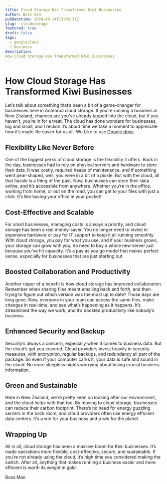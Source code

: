 ```yaml
---
title: Cloud Storage Has Transformed Kiwi Businesses
author: Boss-man 
pubDatetime: 2024-08-14T13:06:31Z
slug:  cloudstorage
featured: true
draft: false
tags:
  - googlecloud
  - business
description:
How Cloud Storage Has Transformed Kiwi Businesses
---
```


# How Cloud Storage Has Transformed Kiwi Businesses

Let’s talk about something that’s been a bit of a game-changer for businesses here in Aotearoa cloud storage. If you’re running a business in New Zealand, chances are you’ve already tapped into the cloud, but if you haven’t, you’re in for a treat. The cloud has done wonders for businesses, big and small, and I reckon it’s about time we take a moment to appreciate how it’s made life easier for us all.
We Like to use [Google drive](https://one.google.com/).

## Flexibility Like Never Before
One of the biggest perks of cloud storage is the flexibility it offers. Back in the day, businesses had to rely on physical servers and hardware to store their data. It was costly, required heaps of maintenance, and if something went pear-shaped, well, you were in a bit of a pickle. But with the cloud, all that hassle is a thing of the past. Now, businesses can store their data online, and it’s accessible from anywhere. Whether you’re in the office, working from home, or out on the road, you can get to your files with just a click. It’s like having your office in your pocket!

## Cost-Effective and Scalable
For small businesses, managing costs is always a priority, and cloud storage has been a real money-saver. You no longer need to invest in expensive hardware or pay for IT support to keep it all running smoothly. With cloud storage, you pay for what you use, and if your business grows, your storage can grow with you, no need to buy a whole new server just because you’ve hit capacity. It’s a pay as you go model that makes perfect sense, especially for businesses that are just starting out.

## Boosted Collaboration and Productivity
Another ripper of a benefit is how cloud storage has improved collaboration. Remember when sharing files meant emailing back and forth, and then trying to figure out which version was the most up to date? Those days are long gone. Now, everyone in your team can access the same files, make changes in real-time, and see what’s happening as it happens. It’s streamlined the way we work, and it’s boosted productivity like nobody’s business.

## Enhanced Security and Backup
Security’s always a concern, especially when it comes to business data. But the cloud’s got you covered. Cloud providers invest heavily in security measures, with encryption, regular backups, and redundancy all part of the package. So even if your computer carks it, your data is safe and sound in the cloud. No more sleepless nights worrying about losing crucial business information.

## Green and Sustainable
Here in New Zealand, we’re pretty keen on looking after our environment, and the cloud helps with that too. By moving to cloud storage, businesses can reduce their carbon footprint. There’s no need for energy guzzling servers in the back room, and cloud providers often use energy efficient data centers. It’s a win for your business and a win for the planet.

## Wrapping Up
All in all, cloud storage has been a massive boom for Kiwi businesses. It’s made operations more flexible, cost-effective, secure, and sustainable. If you’re not already using the cloud, it’s high time you considered making the switch. After all, anything that makes running a business easier and more efficient is worth its weight in gold.

Boss Man